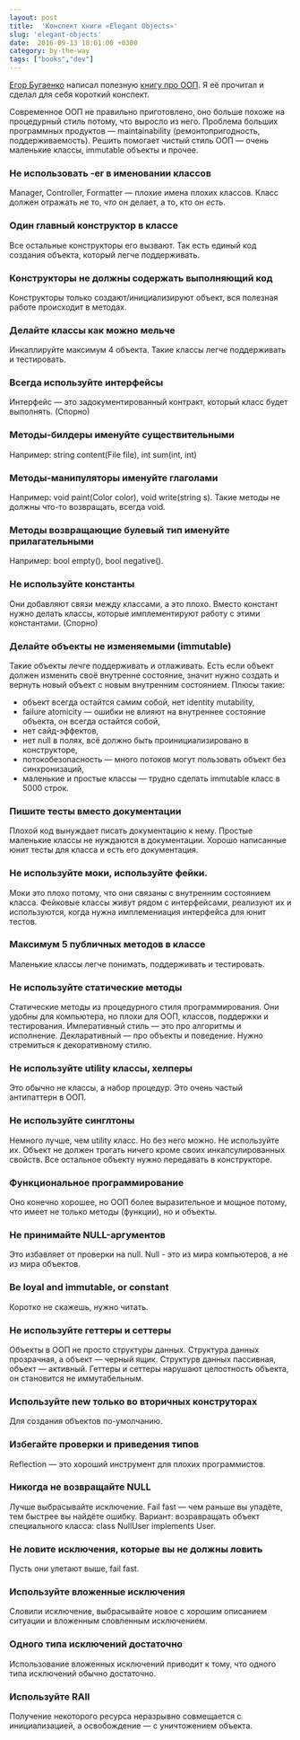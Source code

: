 ```yaml
---
layout: post
title:  'Конспект книги «Elegant Objects»'
slug: 'elegant-objects'
date:  2016-09-13 18:01:00 +0300
category: by-the-way
tags: ["books","dev"]
---
```


[Егор Бугаенко](http://www.yegor256.com/) написал полезную [книгу про ООП](http://www.yegor256.com/elegant-objects.html). Я её прочитал и сделал для себя короткий конспект.

Современное ООП не правильно приготовлено, оно больше похоже на процедурный стиль потому, что выросло из него. Проблема больших программных продуктов — maintainability (ремонтопригодность, поддерживаемость). Решить помогает чистый стиль ООП — очень маленькие классы, immutable объекты и прочее.

### Не использовать -er в именовании классов

Manager, Controller, Formatter — плохие имена плохих классов. Класс должен отражать не то, *что* он делает, а то, кто он *есть*.

### Один главный конструктор в классе

Все остальные конструкторы его вызвают. Так есть единый код создания объекта, который легче поддерживать.

### Конструкторы не должны содержать выполняющий код

Конструкторы только создают/инициализируют объект, вся полезная работе происходит в методах.

### Делайте классы как можно мельче

Инкаплируйте максимум 4 объекта. Такие классы легче поддерживать и тестировать.

### Всегда используйте интерфейсы

Интерфейс — это задокументированный контракт, который класс будет выполнять. (Спорно)

### Методы-билдеры именуйте существительными

Например: string content(File file), int sum(int, int)

### Методы-манипуляторы именуйте глаголами

Например: void paint(Color color), void write(string s). Такие методы не должны что-то возвращать, всегда void.

### Методы возвращающие булевый тип именуйте прилагательными

Например: bool empty(), bool negative().

### Не используйте константы

Они добавляют связи между классами, а это плохо. Вместо констант нужно делать классы, которые имплементируют работу с этими константами. (Спорно)

### Делайте объекты не изменяемыми (immutable)

Такие объекты лечге поддерживать и отлаживать. Есть если объект должен изменить своё внутренне состояние, значит нужно создать и вернуть новый объект с новым внутренним состоянием. Плюсы такие:

* объект всегда остайтся самим собой, нет identity mutability,
* failure atomicity — ошибки не влияют на внутреннее состояние объекта, он всегда остайтся собой,
* нет сайд-эффектов,
* нет null в полях, всё должно быть проинициализировано в конструкторе,
* потокобезопасность — много потоков могут пользовать объект без синхронизаций,
* маленькие и простые классы  — трудно сделать immutable класс в 5000 строк.

### Пишите тесты вместо документации

Плохой код вынуждает писать документацию к нему. Простые маленькие классы не нуждаются в документации. Хорошо написанные юнит тесты для класса и есть его документация.

### Не используйте моки, используйте фейки.

Моки это плохо потому, что они связаны с внутренним состоянием класса. Фейковые классы живут рядом с интерфейсами, реализуют их и используются, когда нужна имплемениация интерфейса для юнит тестов.

### Максимум 5 публичных методов в классе

Маленькие классы легче понимать, поддерживать и тестировать.

### Не используйте статические методы

Статические методы из процедурного стиля программирования. Они удобны для компьютера, но плохи для ООП, классов, поддержки и тестирования. Императивный стиль — это про алгоритмы и исполнение. Декларативный — про объекты и поведение. Нужно стремиться к декоративному стилю.

### Не используйте utility классы, хелперы

Это обычно не классы, а набор процедур. Это очень частый антипаттерн в ООП.

### Не используйте синглтоны

Немного лучше, чем utility класс. Но без него можно. Не используйте их.
Объект не должен трогать ничего кроме своих инкапсулированных свойств. Все остальное объекту нужно передавать в конструкторе.

### Функциональное программирование

Оно конечно хорошее, но ООП более выразительное и мощное потому, что имеет не только методы (функции), но и объекты.

### Не принимайте NULL-аргументов

Это избавляет от проверки на null. Null - это из мира компьютеров, а не из мира объектов.

### Be loyal and immutable, or constant

Коротко не скажешь, нужно читать.

### Не используйте геттеры и сеттеры

Объекты в ООП не просто структуры данных. Структура данных прозрачная, а объект — черный ящик. Структурв данных пассивная, объект — активный. Геттеры и сеттеры нарушают целостность объекта, он становится не иммутабельным.

### Используйте new только во вторичных конструторах

Для создания объектов по-умолчанию.

### Избегайте проверки и приведения типов

Reflection — это хороший инструмент для плохих программистов.

### Никогда не возвращайте NULL

Лучше выбрасывайте исключение. Fail fast — чем раньше вы упадёте, тем быстрее вы найдёте ошибку. Вариант: возравращать объект специального класса: class NullUser implements User.

### Не ловите исключения, которые вы не должны ловить

Пусть они улетают выше, fail fast.

### Используйте вложенные исключения

Словили исключение, выбрасывайте новое с хорошим описанием ситуации и вложенным словленным исключением.

### Одного типа исключений достаточно

Использование вложенных исключений приводит к тому, что одного типа исключений обычно достаточно.

### Используйте RAII

Получение некоторого ресурса неразрывно совмещается с инициализацией, а освобождение — с уничтожением объекта.


